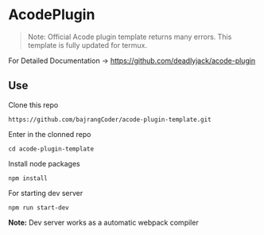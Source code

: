 # AcodePlugin
> Note: Official Acode plugin template returns many errors. This template is fully updated for termux.

For Detailed Documentation -> https://github.com/deadlyjack/acode-plugin

## Use
Clone this repo
```
https://github.com/bajrangCoder/acode-plugin-template.git
```
Enter in the clonned repo
```
cd acode-plugin-template
```
Install node packages
```
npm install
```
For starting dev server
```
npm run start-dev
```

**Note:** Dev server works as a automatic webpack compiler
